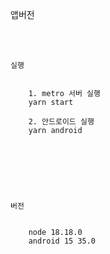 앱버전

<br />
<br />

`실행`

````

    1. metro 서버 실행
    yarn start
    
    2. 안드로이드 실행
    yarn android
    
    
    
````

<br />
<br />

`버전`
````

    node 18.18.0
    android 15 35.0
````